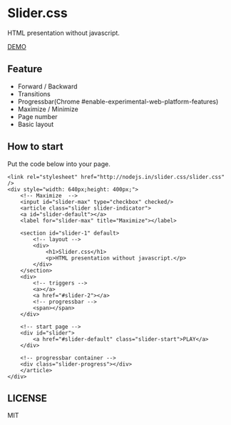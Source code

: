 Slider.css
===

HTML presentation without javascript.

[DEMO](http://nodejs.in/slider.css/)

Feature
--

- Forward / Backward
- Transitions
- Progressbar(Chrome #enable-experimental-web-platform-features)
- Maximize / Minimize
- Page number
- Basic layout

How to start
--

Put the code below into your page.

    <link rel="stylesheet" href="http://nodejs.in/slider.css/slider.css" />
    <div style="width: 640px;height: 400px;">
        <!-- Maximize  -->
        <input id="slider-max" type="checkbox" checked/>
        <article class="slider slider-indicator">
        <a id="slider-default"></a>
        <label for="slider-max" title="Maximize"></label>

        <section id="slider-1" default>
            <!-- layout -->
            <div>
                <h1>Slider.css</h1>
                <p>HTML presentation without javascript.</p>
            </div>
        </section>
        <div>
            <!-- triggers -->
            <a></a>
            <a href="#slider-2"></a>
            <!-- progressbar -->
            <span></span>
        </div>

        <!-- start page -->
        <div id="slider">
            <a href="#slider-default" class="slider-start">PLAY</a>
        </div>

        <!-- progressbar container -->
        <div class="slider-progress"></div>
        </article>
    </div>

LICENSE
---

MIT
